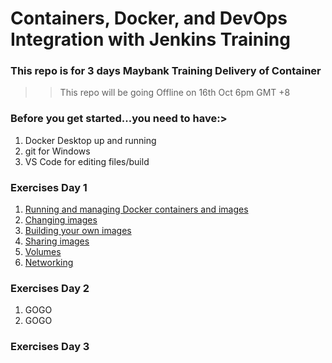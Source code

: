 # Containers, Docker, and DevOps Integration with Jenkins Training
### This repo is for 3 days Maybank Training Delivery of Container
>> This repo will be going Offline on 16th Oct 6pm GMT +8

### Before you get started...you need to have:>

1. Docker Desktop up and running 
2. git for Windows
3. VS Code for editing files/build


### Exercises Day 1

1. [Running and managing Docker containers and images](https://github.com/stv707/container_labs/blob/main/exercises/day1/1-running_containers/README.md)
2. [Changing images](https://github.com/stv707/container_labs/blob/main/exercises/day1/2-changing_images/README.md)
3. [Building your own images](https://github.com/stv707/container_labs/blob/main/exercises/day1/3-building_images/README.md)
4. [Sharing images](https://github.com/stv707/container_labs/blob/main/exercises/day1/4-sharing_images/README.md)
5. [Volumes](https://github.com/stv707/container_labs/blob/main/exercises/day1/5-volumes/README.md)
6. [Networking](https://github.com/stv707/container_labs/blob/main/exercises/day1/6-networking/README.md)

### Exercises Day 2
1. GOGO 
2. GOGO

### Exercises Day 3 